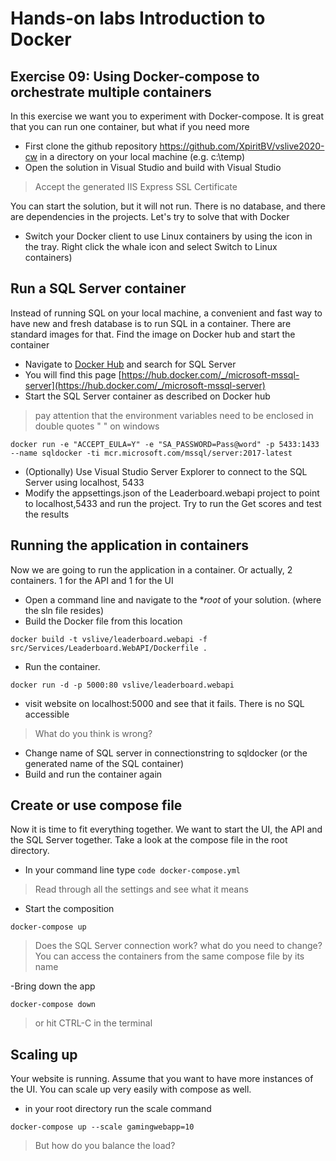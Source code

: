 # Hands-on labs Introduction to Docker

## Exercise 09: Using Docker-compose to orchestrate multiple containers
In this exercise we want you to experiment with Docker-compose. It is great that you can run one container, but what if you need more

* First clone the github repository https://github.com/XpiritBV/vslive2020-cw in a directory on your local machine (e.g. c:\temp\)
* Open the solution in Visual Studio and build with Visual Studio 
> Accept the generated IIS Express SSL Certificate

You can start the solution, but it will not run. There is no database, and there are dependencies in the projects. Let's try to solve that with Docker
* Switch your Docker client to use Linux containers by using the icon in the tray. Right click the whale icon and select Switch to Linux containers) 

## Run a SQL Server container

Instead of running SQL on your local machine, a convenient and fast way to have new and fresh database is to run SQL in a container. There are standard images for that. Find the image on Docker hub and start the container

- Navigate to [Docker Hub](https://hub.docker.com) and search for SQL Server
- You will find this page [https://hub.docker.com/_/microsoft-mssql-server](https://hub.docker.com/_/microsoft-mssql-server)
- Start the SQL Server container as described on Docker hub
> pay attention that the environment variables need to be enclosed in double quotes " " on windows

```
docker run -e "ACCEPT_EULA=Y" -e "SA_PASSWORD=Pass@word" -p 5433:1433 --name sqldocker -ti mcr.microsoft.com/mssql/server:2017-latest
```
- (Optionally) Use Visual Studio Server Explorer to connect to the SQL Server using localhost, 5433
- Modify the appsettings.json of the Leaderboard.webapi project to point to localhost,5433 and run the project. Try to run the Get scores and test the results

## Running the application in containers
Now we are going to run the application in a container. Or actually, 2 containers. 1 for the API and 1 for the UI

- Open a command line and navigate to the **root* of your solution. (where the sln file resides)
- Build the Docker file from this location

```
docker build -t vslive/leaderboard.webapi -f src/Services/Leaderboard.WebAPI/Dockerfile .
```

- Run the container.
```
docker run -d -p 5000:80 vslive/leaderboard.webapi
```

- visit website on localhost:5000 and see that it fails. There is no SQL accessible
> What do you think is wrong?


- Change name of SQL server in connectionstring to sqldocker (or the generated name of the SQL container)
- Build and run the container again

## Create or use compose file
Now it is time to fit everything together. We want to start the UI, the API and the SQL Server together. Take a look at the compose file in the root directory.


- In your command line type `code docker-compose.yml`
> Read through all the settings and see what it means 

- Start the composition
```
docker-compose up
```
>Does the SQL Server connection work?
>what do you need to change?
>You can access the containers from the same compose file by its name

-Bring down the app
```
docker-compose down
```
>or hit CTRL-C in the terminal

## Scaling up
Your website is running. Assume that you want to have more instances of the UI. You can scale up very easily with compose as well.

- in your root directory run the scale command
```
docker-compose up --scale gamingwebapp=10
```
>But how do you balance the load?

